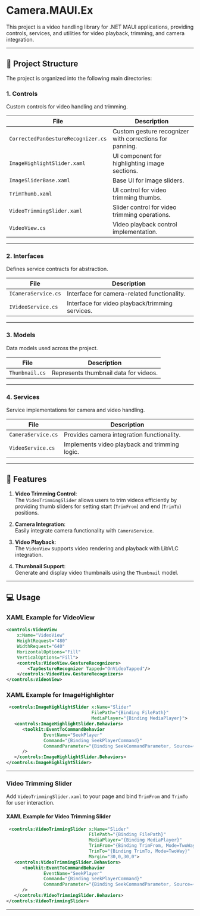 # Camera.MAUI.Ex

This project is a video handling library for .NET MAUI applications, providing controls, services, and utilities for video playback, trimming, and camera integration.

---

## 📂 Project Structure

The project is organized into the following main directories:

### 1. **Controls**
Custom controls for video handling and trimming.

| File                        | Description                                      |
|-----------------------------|--------------------------------------------------|
| `CorrectedPanGestureRecognizer.cs` | Custom gesture recognizer with corrections for panning. |
| `ImageHighlightSlider.xaml` | UI component for highlighting image sections.    |
| `ImageSliderBase.xaml`      | Base UI for image sliders.                       |
| `TrimThumb.xaml`            | UI control for video trimming thumbs.           |
| `VideoTrimmingSlider.xaml`  | Slider control for video trimming operations.   |
| `VideoView.cs`              | Video playback control implementation.          |

---

### 2. **Interfaces**
Defines service contracts for abstraction.

| File                  | Description                                   |
|-----------------------|-----------------------------------------------|
| `ICameraService.cs`   | Interface for camera-related functionality.  |
| `IVideoService.cs`    | Interface for video playback/trimming services.|

---

### 3. **Models**
Data models used across the project.

| File          | Description                           |
|---------------|---------------------------------------|
| `Thumbnail.cs`| Represents thumbnail data for videos. |

---

### 4. **Services**
Service implementations for camera and video handling.

| File                | Description                                  |
|---------------------|----------------------------------------------|
| `CameraService.cs`  | Provides camera integration functionality.  |
| `VideoService.cs`   | Implements video playback and trimming logic.|

---

## 🚀 Features

1. **Video Trimming Control**:  
   The `VideoTrimmingSlider` allows users to trim videos efficiently by providing thumb sliders for setting start (`TrimFrom`) and end (`TrimTo`) positions.

2. **Camera Integration**:  
   Easily integrate camera functionality with `CameraService`.

3. **Video Playback**:  
   The `VideoView` supports video rendering and playback with LibVLC integration.

4. **Thumbnail Support**:  
   Generate and display video thumbnails using the `Thumbnail` model.

---

## 💻 Usage

### **XAML Example for VideoView**

```xml
<controls:VideoView 
    x:Name="VideoView"
    HeightRequest="480" 
    WidthRequest="640"
    HorizontalOptions="Fill"
    VerticalOptions="Fill">
    <controls:VideoView.GestureRecognizers>
        <TapGestureRecognizer Tapped="OnVideoTapped"/>
    </controls:VideoView.GestureRecognizers>
</controls:VideoView>
```


### **XAML Example for ImageHighlighter**

```xml
 <controls:ImageHighlightSlider x:Name="Slider"
                                FilePath="{Binding FilePath}"
                                MediaPlayer="{Binding MediaPlayer}">
   <controls:ImageHighlightSlider.Behaviors>
      <toolkit:EventToCommandBehavior
              EventName="SeekPlayer"
              Command="{Binding SeekPlayerCommand}"
              CommandParameter="{Binding SeekCommandParameter, Source={x:Reference Slider}}"
      />
   </controls:ImageHighlightSlider.Behaviors>
</controls:ImageHighlightSlider>
```

---
### **Video Trimming Slider**
   Add `VideoTrimmingSlider.xaml` to your page and bind `TrimFrom` and `TrimTo` for user interaction.

#### **XAML Example for Video Trimming Slider**

```xml
 <controls:VideoTrimmingSlider x:Name="Slider"
                               FilePath="{Binding FilePath}"
                               MediaPlayer="{Binding MediaPlayer}"
                               TrimFrom="{Binding TrimFrom, Mode=TwoWay}"
                               TrimTo="{Binding TrimTo, Mode=TwoWay}"
                               Margin="30,0,30,0">
   <controls:VideoTrimmingSlider.Behaviors>
      <toolkit:EventToCommandBehavior
              EventName="SeekPlayer"
              Command="{Binding SeekPlayerCommand}"
              CommandParameter="{Binding SeekCommandParameter, Source={x:Reference Slider}}"
      />
   </controls:VideoTrimmingSlider.Behaviors>
</controls:VideoTrimmingSlider>
```
---